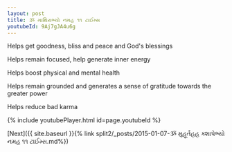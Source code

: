 ```yaml
---
layout: post
title: ૐ માથિરાભ્યો નમહ ૧૧ ટાઈમ્સ
youtubeId: 9Aj7gJA4u6g
---
```

 
 
Helps get goodness, bliss and peace and God's blessings
 
Helps remain focused, help generate inner energy 
 
Helps boost physical and mental health 
 
Helps remain grounded and generates a sense of gratitude towards the greater power 
 
Helps reduce bad karma
 
 
 
 


{% include youtubePlayer.html id=page.youtubeId %}
 
[Next]({{ site.baseurl }}{% link  split2/_posts/2015-01-07-ૐ મુહૂર્તહહ ક્શાપેભ્યો નમહ ૧૧ ટાઈમ્સ.md%})
 

